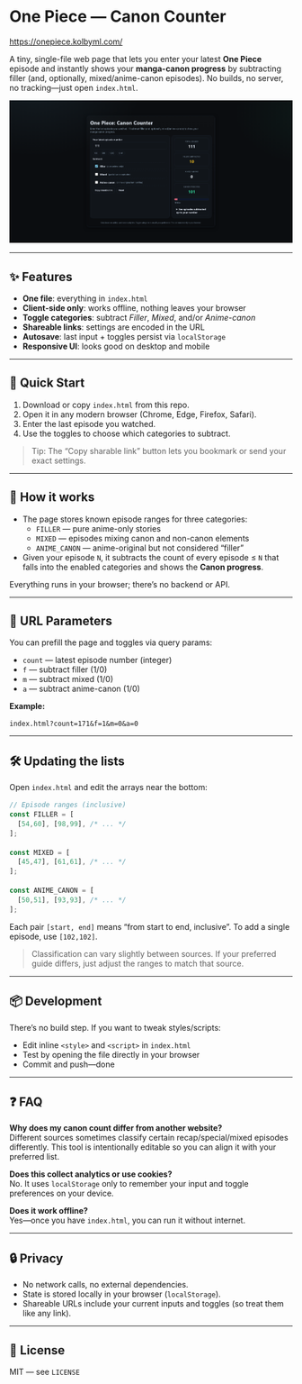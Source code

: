 # One Piece — Canon Counter

https://onepiece.kolbyml.com/

A tiny, single-file web page that lets you enter your latest **One Piece** episode and instantly shows your **manga-canon progress** by subtracting filler (and, optionally, mixed/anime-canon episodes). No builds, no server, no tracking—just open `index.html`.

![screenshot](image.png)

---

## ✨ Features

- **One file**: everything in `index.html`
- **Client-side only**: works offline, nothing leaves your browser
- **Toggle categories**: subtract *Filler*, *Mixed*, and/or *Anime-canon*
- **Shareable links**: settings are encoded in the URL
- **Autosave**: last input + toggles persist via `localStorage`
- **Responsive UI**: looks good on desktop and mobile

---

## 🚀 Quick Start

1. Download or copy `index.html` from this repo.
2. Open it in any modern browser (Chrome, Edge, Firefox, Safari).
3. Enter the last episode you watched.
4. Use the toggles to choose which categories to subtract.

> Tip: The “Copy sharable link” button lets you bookmark or send your exact settings.


---

## 🧭 How it works

- The page stores known episode ranges for three categories:
  - `FILLER` — pure anime-only stories
  - `MIXED` — episodes mixing canon and non-canon elements
  - `ANIME_CANON` — anime-original but not considered “filler”
- Given your episode `N`, it subtracts the count of every episode ≤ `N`
  that falls into the enabled categories and shows the **Canon progress**.

Everything runs in your browser; there’s no backend or API.

---

## 🔗 URL Parameters

You can prefill the page and toggles via query params:

- `count` — latest episode number (integer)
- `f` — subtract filler (1/0)
- `m` — subtract mixed (1/0)
- `a` — subtract anime-canon (1/0)

**Example:**

```
index.html?count=171&f=1&m=0&a=0
```

---

## 🛠️ Updating the lists

Open `index.html` and edit the arrays near the bottom:

```js
// Episode ranges (inclusive)
const FILLER = [
  [54,60], [98,99], /* ... */
];

const MIXED = [
  [45,47], [61,61], /* ... */
];

const ANIME_CANON = [
  [50,51], [93,93], /* ... */
];
```

Each pair `[start, end]` means “from start to end, inclusive”.
To add a single episode, use `[102,102]`.

> Classification can vary slightly between sources. If your preferred guide
> differs, just adjust the ranges to match that source.

---

## 📦 Development

There’s no build step. If you want to tweak styles/scripts:

- Edit inline `<style>` and `<script>` in `index.html`
- Test by opening the file directly in your browser
- Commit and push—done

---

## ❓ FAQ

**Why does my canon count differ from another website?**  
Different sources sometimes classify certain recap/special/mixed episodes differently.
This tool is intentionally editable so you can align it with your preferred list.

**Does this collect analytics or use cookies?**  
No. It uses `localStorage` only to remember your input and toggle preferences on your device.

**Does it work offline?**  
Yes—once you have `index.html`, you can run it without internet.

---

## 🔒 Privacy

- No network calls, no external dependencies.
- State is stored locally in your browser (`localStorage`).
- Shareable URLs include your current inputs and toggles (so treat them like any link).

---

## 📝 License

MIT — see `LICENSE`